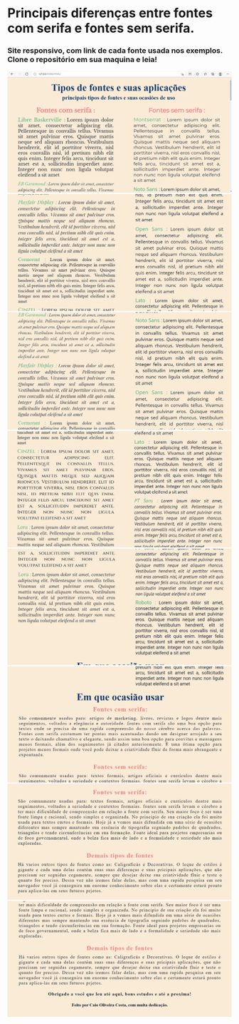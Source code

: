# Principais diferenças entre fontes com serifa e fontes sem serifa.

### Site responsivo, com link de cada fonte usada nos exemplos. Clone o repositório em sua maquina e leia!

<img src="./IMG/img1.png">
<img src="./IMG/img2.png">
<img src="./IMG/img3.png">
<img src="./IMG/img4.png">
<img src="./IMG/img5.png">
<img src="./IMG/img6.png">
<img src="./IMG/img7.png">
<img src="./IMG/img8.png">
